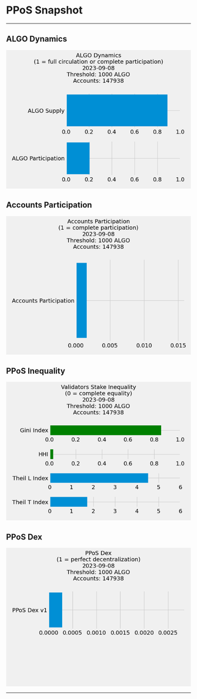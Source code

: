 # PPoS Snapshot

---

## ALGO Dynamics

![Snapshot ALGO Dynamics](https://raw.githubusercontent.com/cusma/pposdex/images/docs/images/snapshot/algo_dynamics.png)

## Accounts Participation

![Snapshot Accounts Participation](https://raw.githubusercontent.com/cusma/pposdex/images/docs/images/snapshot/accounts_prt.png)

## PPoS Inequality

![Snapshot PPoS Inequality](https://raw.githubusercontent.com/cusma/pposdex/images/docs/images/snapshot/ppos_inequality.png)

## PPoS Dex

![Snapshot PPoS Dex](https://raw.githubusercontent.com/cusma/pposdex/images/docs/images/snapshot/ppos_dex.png)

---
